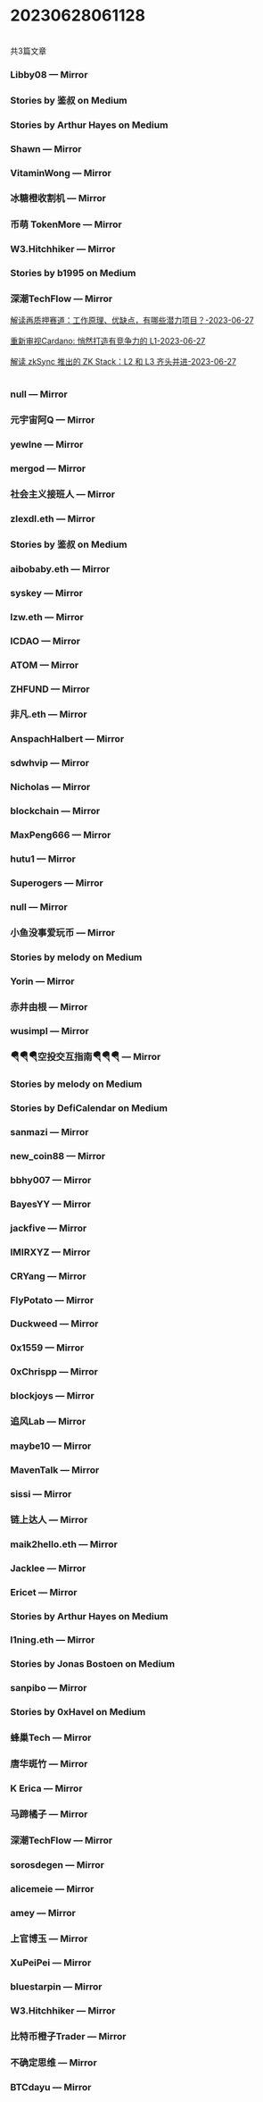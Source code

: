 <h1>20230628061128</h1><br/>共3篇文章




###  Libby08 — Mirror









###  Stories by 鉴叔 on Medium









###  Stories by Arthur Hayes on Medium







###  Shawn — Mirror







###  VitaminWong — Mirror







###  冰糖橙收割机 — Mirror









###  币萌 TokenMore — Mirror











###  W3.Hitchhiker — Mirror











###  Stories by b1995 on Medium







###  深潮TechFlow — Mirror

<a target=_blank rel=nofollow href="https://mirror.xyz/0x0E58bB9795a9D0F065e3a8Cc2aed2A63D6977d8A/iutM5veEzVZZt4dBAWMHZ-DAPeJEAQYeZrbIfYHjHOQ" >解读再质押赛道：工作原理、优缺点，有哪些潜力项目？-2023-06-27</a><br/><br/><a target=_blank rel=nofollow href="https://mirror.xyz/0x0E58bB9795a9D0F065e3a8Cc2aed2A63D6977d8A/LIPVRLFR_X0QpP3wBO-cosvwSJ7mekiquWU33yM34Dw" >重新审视Cardano: 悄然打造有竞争力的 L1-2023-06-27</a><br/><br/><a target=_blank rel=nofollow href="https://mirror.xyz/0x0E58bB9795a9D0F065e3a8Cc2aed2A63D6977d8A/p6UQ1o6jdWzof4gzeB4Et5HRBdg6VvqPN5rj3nKTGG0" >解读 zkSync 推出的 ZK Stack：L2 和 L3 齐头并进-2023-06-27</a><br/><br/>





###  null — Mirror











###  元宇宙阿Q — Mirror









###  yewlne — Mirror









###  mergod — Mirror







###  社会主义接班人 — Mirror







###  zlexdl.eth — Mirror











###  Stories by 鉴叔 on Medium











###  aibobaby.eth — Mirror









###  syskey — Mirror







###  lzw.eth — Mirror











###  ICDAO — Mirror









###  ATOM — Mirror









###  ZHFUND — Mirror







###  非凡.eth — Mirror













###  AnspachHalbert — Mirror







###  sdwhvip — Mirror













###  Nicholas — Mirror







###  blockchain — Mirror













###  MaxPeng666 — Mirror













###  hutu1 — Mirror







###  Superogers — Mirror













###  null — Mirror









###  小鱼没事爱玩币 — Mirror







###  Stories by melody on Medium







###  Yorin — Mirror









###  赤井由根 — Mirror













###  wusimpl — Mirror







###  🪂🪂🪂空投交互指南🪂🪂🪂 — Mirror







###  Stories by melody on Medium







###  Stories by DefiCalendar on Medium







###  sanmazi — Mirror









###  new_coin88 — Mirror









###  bbhy007 — Mirror









###  BayesYY — Mirror











###  jackfive — Mirror







###  IMIRXYZ — Mirror









###  CRYang — Mirror









###  FlyPotato — Mirror







###  Duckweed — Mirror













###  0x1559 — Mirror











###  0xChrispp — Mirror







###  blockjoys — Mirror









###  追风Lab — Mirror







###  maybe10 — Mirror







###  MavenTalk — Mirror











###  sissi — Mirror

















###  链上达人 — Mirror









###  maik2hello.eth — Mirror







###  Jacklee — Mirror







###  Ericet — Mirror









###  Stories by Arthur Hayes on Medium







###  l1ning.eth — Mirror







###  Stories by Jonas Bostoen on Medium









###  sanpibo — Mirror







###  Stories by 0xHavel on Medium









###  蜂巢Tech — Mirror







###  唐华斑竹 — Mirror















###  K Erica — Mirror









###  马蹄橘子 — Mirror







###  深潮TechFlow — Mirror







###  sorosdegen — Mirror







###  alicemeie — Mirror









###  amey — Mirror









###  上官博玉 — Mirror









###  XuPeiPei — Mirror











###  bluestarpin — Mirror













###  W3.Hitchhiker — Mirror









###  比特币橙子Trader — Mirror







###  不确定思维 — Mirror











###  BTCdayu — Mirror






